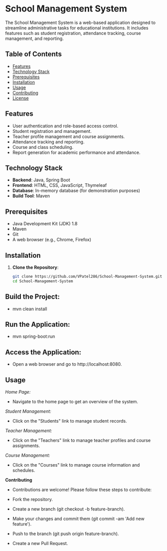 # School Management System

The School Management System is a web-based application designed to streamline administrative tasks for educational institutions. It includes features such as student registration, attendance tracking, course management, and reporting.

## Table of Contents

- [Features](#features)
- [Technology Stack](#technology-stack)
- [Prerequisites](#prerequisites)
- [Installation](#installation)
- [Usage](#usage)
- [Contributing](#contributing)
- [License](#license)

## Features

- User authentication and role-based access control.
- Student registration and management.
- Teacher profile management and course assignments.
- Attendance tracking and reporting.
- Course and class scheduling.
- Report generation for academic performance and attendance.

## Technology Stack

- **Backend**: Java, Spring Boot
- **Frontend**: HTML, CSS, JavaScript, Thymeleaf
- **Database**: In-memory database (for demonstration purposes)
- **Build Tool**: Maven

## Prerequisites

- Java Development Kit (JDK) 1.8
- Maven
- Git
- A web browser (e.g., Chrome, Firefox)

## Installation

1. **Clone the Repository**:
   ```sh
   git clone https://github.com/VPatel286/School-Management-System.git
   cd School-Management-System

## Build the Project:
- mvn clean install
  
## Run the Application:
- mvn spring-boot:run
  
## Access the Application:
- Open a web browser and go to http://localhost:8080.

## Usage
*Home Page:*
- Navigate to the home page to get an overview of the system.

*Student Management:*
- Click on the "Students" link to manage student records.

*Teacher Management:*
- Click on the "Teachers" link to manage teacher profiles and course assignments.

*Course Management:*
- Click on the "Courses" link to manage course information and schedules.

**Contributing**

- Contributions are welcome! Please follow these steps to contribute:

- Fork the repository.
- Create a new branch (git checkout -b feature-branch).
- Make your changes and commit them (git commit -am 'Add new feature').
- Push to the branch (git push origin feature-branch).
- Create a new Pull Request.
